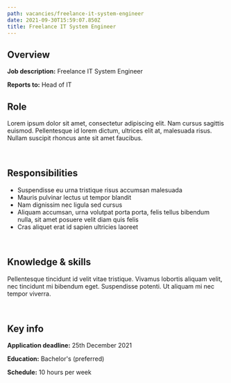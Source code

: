 ```yaml
---
path: vacancies/freelance-it-system-engineer
date: 2021-09-30T15:59:07.850Z
title: Freelance IT System Engineer
---
```

## Overview

**Job description:** Freelance IT System Engineer

**Reports to:** Head of IT



## Role

Lorem ipsum dolor sit amet, consectetur adipiscing elit. Nam cursus sagittis euismod. Pellentesque id lorem dictum, ultrices elit at, malesuada risus. Nullam suscipit rhoncus ante sit amet faucibus.

 

## Responsibilities

* Suspendisse eu urna tristique risus accumsan malesuada
* Mauris pulvinar lectus ut tempor blandit
* Nam dignissim nec ligula sed cursus
* Aliquam accumsan, urna volutpat porta porta, felis tellus bibendum nulla, sit amet posuere velit diam quis felis
* Cras aliquet erat id sapien ultricies laoreet

 

## Knowledge & skills

Pellentesque tincidunt id velit vitae tristique. Vivamus lobortis aliquam velit, nec tincidunt mi bibendum eget. Suspendisse potenti. Ut aliquam mi nec tempor viverra.

 

## Key info

**Application deadline:** 25th December 2021

**Education:** Bachelor's (preferred)

**Schedule:** 10 hours per week